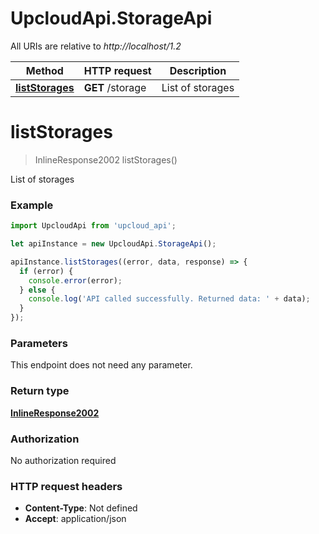 # UpcloudApi.StorageApi

All URIs are relative to *http://localhost/1.2*

Method | HTTP request | Description
------------- | ------------- | -------------
[**listStorages**](StorageApi.md#listStorages) | **GET** /storage | List of storages


<a name="listStorages"></a>
# **listStorages**
> InlineResponse2002 listStorages()

List of storages

### Example
```javascript
import UpcloudApi from 'upcloud_api';

let apiInstance = new UpcloudApi.StorageApi();

apiInstance.listStorages((error, data, response) => {
  if (error) {
    console.error(error);
  } else {
    console.log('API called successfully. Returned data: ' + data);
  }
});
```

### Parameters
This endpoint does not need any parameter.

### Return type

[**InlineResponse2002**](InlineResponse2002.md)

### Authorization

No authorization required

### HTTP request headers

 - **Content-Type**: Not defined
 - **Accept**: application/json

